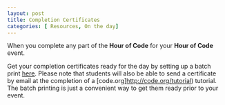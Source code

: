 ```yaml
---
layout: post
title: Completion Certificates
categories: [ Resources, On the day]
---
```


When you complete any part of the **Hour of Code** for your **Hour of Code** event.


Get your completion certificates ready for the day by setting up a batch print [here](http://code.org/certificates). 
Please note that students will also be able to send a certificate by email at the completion of a [code.org]http://code.org/tutorial) tutorial. The batch printing is just a convenient way to get them ready prior to your event.
